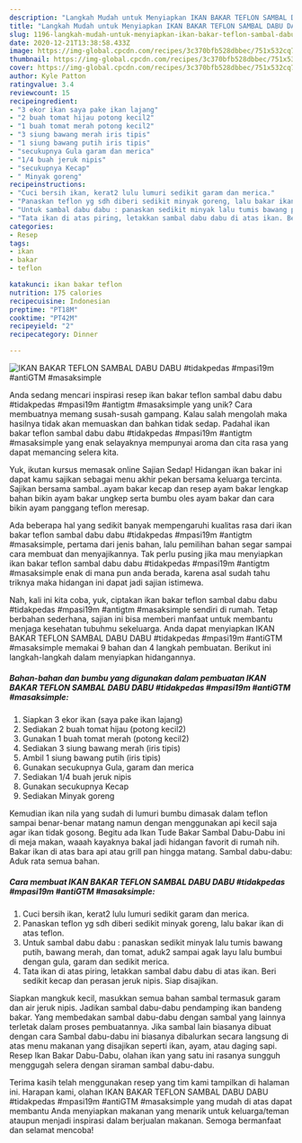 ```yaml
---
description: "Langkah Mudah untuk Menyiapkan IKAN BAKAR TEFLON SAMBAL DABU DABU #tidakpedas #mpasi19m #antiGTM #masaksimple, Menggugah Selera"
title: "Langkah Mudah untuk Menyiapkan IKAN BAKAR TEFLON SAMBAL DABU DABU #tidakpedas #mpasi19m #antiGTM #masaksimple, Menggugah Selera"
slug: 1196-langkah-mudah-untuk-menyiapkan-ikan-bakar-teflon-sambal-dabu-dabu-tidakpedas-mpasi19m-antigtm-masaksimple-menggugah-selera
date: 2020-12-21T13:38:58.433Z
image: https://img-global.cpcdn.com/recipes/3c370bfb528dbbec/751x532cq70/ikan-bakar-teflon-sambal-dabu-dabu-tidakpedas-mpasi19m-antigtm-masaksimple-foto-resep-utama.jpg
thumbnail: https://img-global.cpcdn.com/recipes/3c370bfb528dbbec/751x532cq70/ikan-bakar-teflon-sambal-dabu-dabu-tidakpedas-mpasi19m-antigtm-masaksimple-foto-resep-utama.jpg
cover: https://img-global.cpcdn.com/recipes/3c370bfb528dbbec/751x532cq70/ikan-bakar-teflon-sambal-dabu-dabu-tidakpedas-mpasi19m-antigtm-masaksimple-foto-resep-utama.jpg
author: Kyle Patton
ratingvalue: 3.4
reviewcount: 15
recipeingredient:
- "3 ekor ikan saya pake ikan lajang"
- "2 buah tomat hijau potong kecil2"
- "1 buah tomat merah potong kecil2"
- "3 siung bawang merah iris tipis"
- "1 siung bawang putih iris tipis"
- "secukupnya Gula garam dan merica"
- "1/4 buah jeruk nipis"
- "secukupnya Kecap"
- " Minyak goreng"
recipeinstructions:
- "Cuci bersih ikan, kerat2 lulu lumuri sedikit garam dan merica."
- "Panaskan teflon yg sdh diberi sedikit minyak goreng, lalu bakar ikan di atas teflon."
- "Untuk sambal dabu dabu : panaskan sedikit minyak lalu tumis bawang putih, bawang merah, dan tomat, aduk2 sampai agak layu lalu bumbui dengan gula, garam dan sedikit merica."
- "Tata ikan di atas piring, letakkan sambal dabu dabu di atas ikan. Beri sedikit kecap dan perasan jeruk nipis. Siap disajikan."
categories:
- Resep
tags:
- ikan
- bakar
- teflon

katakunci: ikan bakar teflon 
nutrition: 175 calories
recipecuisine: Indonesian
preptime: "PT18M"
cooktime: "PT42M"
recipeyield: "2"
recipecategory: Dinner

---
```



![IKAN BAKAR TEFLON SAMBAL DABU DABU #tidakpedas #mpasi19m #antiGTM #masaksimple](https://img-global.cpcdn.com/recipes/3c370bfb528dbbec/751x532cq70/ikan-bakar-teflon-sambal-dabu-dabu-tidakpedas-mpasi19m-antigtm-masaksimple-foto-resep-utama.jpg)

Anda sedang mencari inspirasi resep ikan bakar teflon sambal dabu dabu #tidakpedas #mpasi19m #antigtm #masaksimple yang unik? Cara membuatnya memang susah-susah gampang. Kalau salah mengolah maka hasilnya tidak akan memuaskan dan bahkan tidak sedap. Padahal ikan bakar teflon sambal dabu dabu #tidakpedas #mpasi19m #antigtm #masaksimple yang enak selayaknya mempunyai aroma dan cita rasa yang dapat memancing selera kita.

Yuk, ikutan kursus memasak online Sajian Sedap! Hidangan ikan bakar ini dapat kamu sajikan sebagai menu akhir pekan bersama keluarga tercinta. Sajikan bersama sambal..ayam bakar kecap dan resep ayam bakar lengkap bahan bikin ayam bakar ungkep serta bumbu oles ayam bakar dan cara bikin ayam panggang teflon meresap.

Ada beberapa hal yang sedikit banyak mempengaruhi kualitas rasa dari ikan bakar teflon sambal dabu dabu #tidakpedas #mpasi19m #antigtm #masaksimple, pertama dari jenis bahan, lalu pemilihan bahan segar sampai cara membuat dan menyajikannya. Tak perlu pusing jika mau menyiapkan ikan bakar teflon sambal dabu dabu #tidakpedas #mpasi19m #antigtm #masaksimple enak di mana pun anda berada, karena asal sudah tahu triknya maka hidangan ini dapat jadi sajian istimewa.


Nah, kali ini kita coba, yuk, ciptakan ikan bakar teflon sambal dabu dabu #tidakpedas #mpasi19m #antigtm #masaksimple sendiri di rumah. Tetap berbahan sederhana, sajian ini bisa memberi manfaat untuk membantu menjaga kesehatan tubuhmu sekeluarga. Anda dapat menyiapkan IKAN BAKAR TEFLON SAMBAL DABU DABU #tidakpedas #mpasi19m #antiGTM #masaksimple memakai 9 bahan dan 4 langkah pembuatan. Berikut ini langkah-langkah dalam menyiapkan hidangannya.

<!--inarticleads1-->

##### Bahan-bahan dan bumbu yang digunakan dalam pembuatan IKAN BAKAR TEFLON SAMBAL DABU DABU #tidakpedas #mpasi19m #antiGTM #masaksimple:

1. Siapkan 3 ekor ikan (saya pake ikan lajang)
1. Sediakan 2 buah tomat hijau (potong kecil2)
1. Gunakan 1 buah tomat merah (potong kecil2)
1. Sediakan 3 siung bawang merah (iris tipis)
1. Ambil 1 siung bawang putih (iris tipis)
1. Gunakan secukupnya Gula, garam dan merica
1. Sediakan 1/4 buah jeruk nipis
1. Gunakan secukupnya Kecap
1. Sediakan  Minyak goreng


Kemudian ikan nila yang sudah di lumuri bumbu dimasak dalam teflon sampai benar-benar matang namun dengan menggunakan api kecil saja agar ikan tidak gosong. Begitu ada Ikan Tude Bakar Sambal Dabu-Dabu ini di meja makan, waaah kayaknya bakal jadi hidangan favorit di rumah nih. Bakar ikan di atas bara api atau grill pan hingga matang. Sambal dabu-dabu: Aduk rata semua bahan. 

<!--inarticleads2-->

##### Cara membuat IKAN BAKAR TEFLON SAMBAL DABU DABU #tidakpedas #mpasi19m #antiGTM #masaksimple:

1. Cuci bersih ikan, kerat2 lulu lumuri sedikit garam dan merica.
1. Panaskan teflon yg sdh diberi sedikit minyak goreng, lalu bakar ikan di atas teflon.
1. Untuk sambal dabu dabu : panaskan sedikit minyak lalu tumis bawang putih, bawang merah, dan tomat, aduk2 sampai agak layu lalu bumbui dengan gula, garam dan sedikit merica.
1. Tata ikan di atas piring, letakkan sambal dabu dabu di atas ikan. Beri sedikit kecap dan perasan jeruk nipis. Siap disajikan.


Siapkan mangkuk kecil, masukkan semua bahan sambal termasuk garam dan air jeruk nipis. Jadikan sambal dabu-dabu pendamping ikan bandeng bakar. Yang membedakan sambal dabu-dabu dengan sambal yang lainnya terletak dalam proses pembuatannya. Jika sambal lain biasanya dibuat dengan cara Sambal dabu-dabu ini biasanya dibalurkan secara langsung di atas menu makanan yang disajikan seperti ikan, ayam, atau daging sapi. Resep Ikan Bakar Dabu-Dabu, olahan ikan yang satu ini rasanya sungguh menggugah selera dengan siraman sambal dabu-dabu. 

Terima kasih telah menggunakan resep yang tim kami tampilkan di halaman ini. Harapan kami, olahan IKAN BAKAR TEFLON SAMBAL DABU DABU #tidakpedas #mpasi19m #antiGTM #masaksimple yang mudah di atas dapat membantu Anda menyiapkan makanan yang menarik untuk keluarga/teman ataupun menjadi inspirasi dalam berjualan makanan. Semoga bermanfaat dan selamat mencoba!
